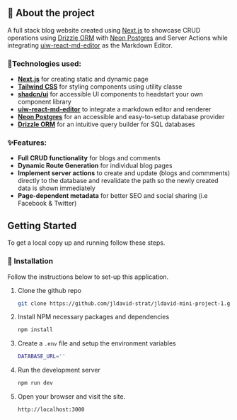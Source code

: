 ## 🌟 About the project

A full stack blog website created using [Next.js](https://nextjs.org/) to showcase CRUD operations using [Drizzle ORM](https://orm.drizzle.team/) with [Neon Postgres](https://nextjs.org/) and Server Actions while integrating [uiw-react-md-editor](https://www.npmjs.com/package/@uiw/react-md-editor) as the Markdown Editor.

### 📱Technologies used:

- **[Next.js](https://nextjs.org/)** for creating static and dynamic page
- **[Tailwind CSS](https://tailwindcss.com/)** for styling components using utility classe
- **[shadcn/ui](https://ui.shadcn.com/)** for accessible UI components to headstart your own component library
- **[uiw-react-md-editor](https://www.npmjs.com/package/@uiw/react-md-editor)** to integrate a markdown editor and renderer
- **[Neon Postgres](https://neon.com/)** for an accessible and easy-to-setup database provider
- **[Drizzle ORM](https://orm.drizzle.team/)** for an intuitive query builder for SQL databases 

### ✨Features:
- **Full CRUD functionality** for blogs and comments
- **Dynamic Route Generation** for individual blog pages
- **Implement server actions** to create and update (blogs and commments) directly to the database and revalidate the path so the newly created data is shown immediately
- **Page-dependent metadata** for better SEO and social sharing (i.e Facebook & Twitter)

<!-- GETTING STARTED -->

## Getting Started

To get a local copy up and running follow these steps.

### 📲 Installation

Follow the instructions below to set-up this application.

1. Clone the github repo
   ```sh
   git clone https://github.com/jldavid-strat/jldavid-mini-project-1.git
   ```
2. Install NPM necessary packages and dependencies
   ```sh
   npm install
   ```
3. Create a `.env` file and setup the environment variables
   ```sh
   DATABASE_URL=''
   ```
5. Run the development server
   ```sh
   npm run dev
   ```
6. Open your browser and visit the site.
   ```sh
   http://localhost:3000
   ```
